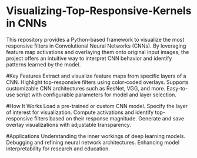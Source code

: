 # Visualizing-Top-Responsive-Kernels in CNNs

This repository provides a Python-based framework to visualize the most responsive filters in Convolutional Neural Networks (CNNs). By leveraging feature map activations and overlaying them onto original input images, the project offers an intuitive way to interpret CNN behavior and identify patterns learned by the model.

#Key Features
Extract and visualize feature maps from specific layers of a CNN.
Highlight top-responsive filters using color-coded overlays.
Supports customizable CNN architectures such as ResNet, VGG, and more.
Easy-to-use script with configurable parameters for model and layer selection.

#How It Works
Load a pre-trained or custom CNN model.
Specify the layer of interest for visualization.
Compute activations and identify top-responsive filters based on their response magnitude.
Generate and save overlay visualizations with adjustable transparency.

#Applications
Understanding the inner workings of deep learning models.
Debugging and refining neural network architectures.
Enhancing model interpretability for research and education.
